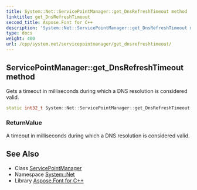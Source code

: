 ```yaml
---
title: System::Net::ServicePointManager::get_DnsRefreshTimeout method
linktitle: get_DnsRefreshTimeout
second_title: Aspose.Font for C++
description: 'System::Net::ServicePointManager::get_DnsRefreshTimeout method. Gets a timeout in milliseconds during which a DNS resolution is considered valid in C++.'
type: docs
weight: 400
url: /cpp/system.net/servicepointmanager/get_dnsrefreshtimeout/
---
```

## ServicePointManager::get_DnsRefreshTimeout method


Gets a timeout in milliseconds during which a DNS resolution is considered valid.

```cpp
static int32_t System::Net::ServicePointManager::get_DnsRefreshTimeout()
```


### ReturnValue

A timeout in milliseconds during which a DNS resolution is considered valid.

## See Also

* Class [ServicePointManager](../)
* Namespace [System::Net](../../)
* Library [Aspose.Font for C++](../../../)
